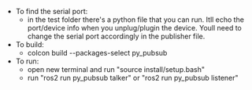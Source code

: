 + To find the serial port: 
	- in the test folder there's a python file that you can run. Itll echo the port/device info when you unplug/plugin the device. Youll need to change the serial port accordingly in the publisher file. 
+ To build: 
	- colcon build --packages-select py_pubsub
+ To run: 
	- open new terminal and run "source install/setup.bash" 
	- run "ros2 run py_pubsub talker" or "ros2 run py_pubsub listener" 
